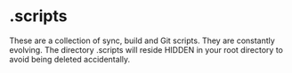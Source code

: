 .scripts
========

These are a collection of sync, build and Git scripts. They are constantly evolving. The directory .scripts will reside HIDDEN in your root directory to avoid being deleted accidentally.
